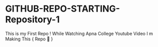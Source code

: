 # GITHUB-REPO-STARTING-Repository-1
This is my First Repo ! While Watching Apna College Youtube Video I m Making This { Repo 🙂 }
